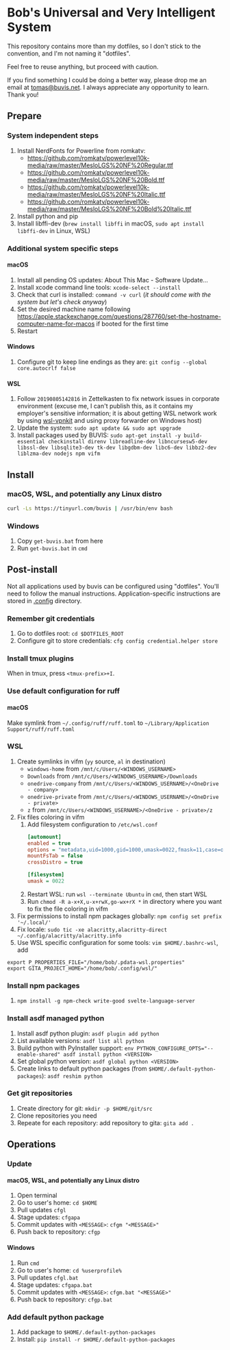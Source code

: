 # Bob's Universal and Very Intelligent System

This repository contains more than my dotfiles, so I don't stick to the convention, and I'm not naming it "dotfiles".

Feel free to reuse anything, but proceed with caution.

If you find something I could be doing a better way, please drop me an email at tomas@buvis.net.
I always appreciate any opportunity to learn. Thank you!

## Prepare

### System independent steps

1. Install NerdFonts for Powerline from romkatv:
   - https://github.com/romkatv/powerlevel10k-media/raw/master/MesloLGS%20NF%20Regular.ttf
   - https://github.com/romkatv/powerlevel10k-media/raw/master/MesloLGS%20NF%20Bold.ttf
   - https://github.com/romkatv/powerlevel10k-media/raw/master/MesloLGS%20NF%20Italic.ttf
   - https://github.com/romkatv/powerlevel10k-media/raw/master/MesloLGS%20NF%20Bold%20Italic.ttf
2. Install python and pip
3. Install libffi-dev (`brew install libffi` in macOS, `sudo apt install libffi-dev` in Linux, WSL)

### Additional system specific steps

#### macOS

1. Install all pending OS updates: About This Mac - Software Update...
2. Install xcode command line tools: `xcode-select --install`
3. Check that curl is installed: `command -v curl` (*it should come with the system but let's check anyway*)
4. Set the desired machine name following https://apple.stackexchange.com/questions/287760/set-the-hostname-computer-name-for-macos if booted for the first time
5. Restart

#### Windows

1. Configure git to keep line endings as they are: `git config --global core.autocrlf false`

#### WSL

1. Follow `20190805142816` in Zettelkasten to fix network issues in corporate environment (excuse me, I can't publish this, as it contains my employer's sensitive information; it is about getting WSL network work by using [wsl-vpnkit](https://github.com/sakai135/wsl-vpnkit) and using proxy forwarder on Windows host)
2. Update the system: `sudo apt update && sudo apt upgrade`
3. Install packages used by BUVIS: `sudo apt-get install -y build-essential checkinstall direnv libreadline-dev libncursesw5-dev libssl-dev libsqlite3-dev tk-dev libgdbm-dev libc6-dev libbz2-dev liblzma-dev nodejs npm vifm`

## Install

### macOS, WSL, and potentially any Linux distro
``` bash
curl -Ls https://tinyurl.com/buvis | /usr/bin/env bash
```

### Windows

1. Copy `get-buvis.bat` from here
2. Run `get-buvis.bat` in `cmd`

## Post-install

Not all applications used by buvis can be configured using "dotfiles". You'll need to follow the manual instructions. Application-specific instructions are stored in [.config](./.config) directory.

### Remember git credentials

1. Go to dotfiles root: `cd $DOTFILES_ROOT`
2. Configure git to store credentials: `cfg config credential.helper store`

### Install tmux plugins

When in tmux, press `<tmux-prefix>+I`.

### Use default configuration for ruff

#### macOS

Make symlink from `~/.config/ruff/ruff.toml` to `~/Library/Application Support/ruff/ruff.toml`

### WSL
 
1. Create symlinks in vifm (`yy` source, `al` in destination)
   - `windows-home` from `/mnt/c/Users/<WINDOWS_USERNAME>`
   - `Downloads` from `/mnt/c/Users/<WINDOWS_USERNAME>/Downloads`
   - `onedrive-company` from `/mnt/c/Users/<WINDOWS_USERNAME>/<OneDrive - company>`
   - `onedrive-private` from `/mnt/c/Users/<WINDOWS_USERNAME>/<OneDrive - private>`
   - `z` from `/mnt/c/Users/<WINDOWS_USERNAME>/<OneDrive - private>/z`
2. Fix files coloring in vifm
   1. Add filesystem configuration to `/etc/wsl.conf`
      ``` ini
      [automount]
      enabled = true
      options = "metadata,uid=1000,gid=1000,umask=0022,fmask=11,case=off"
      mountFsTab = false
      crossDistro = true
      
      [filesystem]
      umask = 0022
      ```
   2. Restart WSL: run `wsl --terminate Ubuntu` in `cmd`, then start WSL
   3. Run `chmod -R a-x+X,u-x+rwX,go-wx+rX *` in directory where you want to fix the file coloring in vifm
3. Fix permissions to install npm packages globally: `npm config set prefix '~/.local/'`
4. Fix locale: `sudo tic -xe alacritty,alacritty-direct ~/.config/alacritty/alacritty.info`
5. Use WSL specific configuration for some tools: `vim $HOME/.bashrc-wsl`, add
```
export P_PROPERTIES_FILE="/home/bob/.pdata-wsl.properties"
export GITA_PROJECT_HOME="/home/bob/.config/wsl/"
```

### Install npm packages

1. `npm install -g npm-check write-good svelte-language-server`

### Install asdf managed python

1. Install asdf python plugin: `asdf plugin add python`
2. List available versions: `asdf list all python`
3. Build python with PyInstaller support: `env PYTHON_CONFIGURE_OPTS="--enable-shared" asdf install python <VERSION>`
4. Set global python version: `asdf global python <VERSION>`
5. Create links to default python packages (from `$HOME/.default-python-packages`): `asdf reshim python`

### Get git repositories

1. Create directory for git: `mkdir -p $HOME/git/src`
2. Clone repositories you need
3. Repeate for each repository: add repository to gita: `gita add .`

## Operations

### Update

#### macOS, WSL, and potentially any Linux distro

1. Open terminal
2. Go to user's home: `cd $HOME`
3. Pull updates `cfgl`
4. Stage updates: `cfgapa`
5. Commit updates with `<MESSAGE>`: `cfgm "<MESSAGE>"`
6. Push back to repository: `cfgp`

#### Windows

1. Run `cmd`
2. Go to user's home: `cd %userprofile%`
3. Pull updates `cfgl.bat`
4. Stage updates: `cfgapa.bat`
5. Commit updates with `<MESSAGE>`: `cfgm.bat "<MESSAGE>"`
6. Push back to repository: `cfgp.bat`

### Add default python package

1. Add package to `$HOME/.default-python-packages`
2. Install: `pip install -r $HOME/.default-python-packages`
